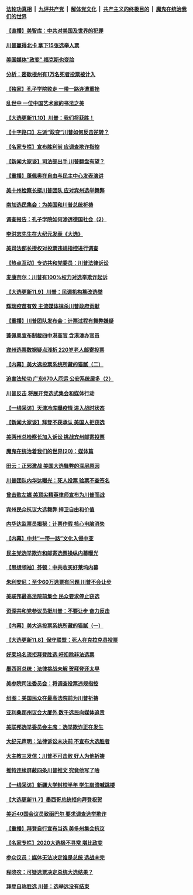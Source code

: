 ####  [法轮功真相](../../../../basic/blob/master/README.md?t=11111202) &nbsp;|&nbsp; [九评共产党](../../../../9ping.md/blob/master/README.md?t=11111202) &nbsp;|&nbsp; [解体党文化](../../../../jtdwh.md/blob/master/README.md?t=11111202)  &nbsp;|&nbsp; [共产主义的终极目的](../../../../gczydzjmd.md/blob/master/README.md?t=11111202) &nbsp;|&nbsp; [魔鬼在统治我们的世界](../../../../mgztzwmdsj.md/blob/master/README.md?t=11111202) 

#### [【直播】美智库：中共对美国及世界的犯罪](../pages/nf4514/n12485569.md?t=11111202) 

#### [川普赢得北卡 拿下15张选举人票](../pages/nf4514/n12539892.md?t=11111202) 

#### [美国媒体“政变” 福克斯也变脸](../pages/nf4514/n12539679.md?t=11111202) 

#### [分析：密歇根州有1万名死者投票被计入](../pages/nf4514/n12539600.md?t=11111202) 

#### [【独家】孔子学院败走 一带一路连遭重挫](../pages/nf4514/n12528154.md?t=11111202) 

#### [乱世中 一位中国艺术家的书法之美](../pages/nf4514/n12536428.md?t=11111202) 

#### [【大选更新11.10】川普：我们将获胜！](../pages/nf4514/n12538429.md?t=11111202) 

#### [【十字路口】左派“政变”川普如何反击逆转？](../pages/nf4514/n12538932.md?t=11111202) 

#### [【名家专栏】宣布胜利前 应调查欺诈指控](../pages/nf4514/n12539069.md?t=11111202) 

#### [【新闻大家谈】司法部出手 川普翻盘有望？](../pages/nf4514/n12539189.md?t=11111202) 

#### [【重播】蓬佩奥在自由与民主中心发表演讲](../pages/nf4514/n12538048.md?t=11111202) 

#### [美十州检察长挺川普团队 应对宾州选举舞弊](../pages/nf4514/n12538373.md?t=11111202) 

#### [南加选民集会：为美国和川普总统祈祷](../pages/nf4514/n12537762.md?t=11111202) 

#### [调查报告：孔子学院如何渗透德国社会（2）](../pages/nf4514/n12532179.md?t=11111202) 

#### [李洪志先生在大纪元发表《大选》](../pages/nf4514/n12534746.md?t=11111202) 

#### [美司法部长授权对投票违规指控进行调查](../pages/nf4514/n12537644.md?t=11111202) 

#### [【热点互动】专访共和党委员：川普法律诉讼](../pages/nf4514/n12537140.md?t=11111202) 

#### [麦康奈尔：川普有100%权力对选举欺诈起诉](../pages/nf4514/n12537352.md?t=11111202) 

#### [【大选更新11.9】川普：民调机构篡改选举](../pages/nf4514/n12535884.md?t=11111202) 

#### [辉瑞疫苗有效 主流媒体抹杀川普政府贡献](../pages/nf4514/n12537240.md?t=11111202) 

#### [【重播】川普团队发布会：计票过程有舞弊嫌疑](../pages/nf4514/n12537230.md?t=11111202) 

#### [蓬佩奥宣布制裁四中港高官 含港澳办官员](../pages/nf4514/n12537153.md?t=11111202) 

#### [宾州选票数据疑点浅析 220岁老人邮寄投票](../pages/nf4514/n12536863.md?t=11111202) 

#### [【内幕】美大选投票系统所藏的猫腻（二）](../pages/nf4514/n12536712.md?t=11111202) 

#### [迫害法轮功 广东670人厄运 公安系统居多（2）](../pages/nf4514/n12527607.md?t=11111202) 

#### [川普反击 将展开竞选式集会和媒体行动](../pages/nf4514/n12536691.md?t=11111202) 

#### [【一线采访】天津冷库曝疫情 进入战时状态](../pages/nf4514/n12535311.md?t=11111202) 

#### [【新闻大家谈】拜登不获承认 美国人拒窃选](../pages/nf4514/n12536484.md?t=11111202) 

#### [美两州总检察长加入诉讼 挑战宾州邮寄投票](../pages/nf4514/n12536365.md?t=11111202) 

#### [魔鬼在统治着我们的世界(20)：媒体篇](../pages/nf4514/n10586579.md?t=11111202) 

#### [田云：正邪激战 美国大选舞弊的深层原因](../pages/nf4514/n12533429.md?t=11111202) 

#### [川普团队内华达曝光：死人投票 验票不查签名](../pages/nf4514/n12536032.md?t=11111202) 

#### [曾击败左媒 美顶尖精英律师宣布为川普而战](../pages/nf4514/n12535137.md?t=11111202) 

#### [宾州民众抗议大选舞弊 捍卫自由和价值](../pages/nf4514/n12535305.md?t=11111202) 

#### [内华达监票员揭秘：计票作假 核心电脑消失](../pages/nf4514/n12535004.md?t=11111202) 

#### [【内幕】中共“一带一路”文化入侵中亚](../pages/nf4514/n12523261.md?t=11111202) 

#### [民主党选举欺诈和邮寄选票操纵内幕曝光](../pages/nf4514/n12535095.md?t=11111202) 

#### [【思想领袖】芬顿：中共收买好莱坞内幕](../pages/nf4514/n12458683.md?t=11111202) 

#### [朱利安尼：至少60万选票有问题 川普不会让步](../pages/nf4514/n12534666.md?t=11111202) 

#### [美联邦最高法院前集会 民众要求停止窃选](../pages/nf4514/n12534408.md?t=11111202) 

#### [资深共和党参议员挺川普：不要让步 奋力反击](../pages/nf4514/n12534537.md?t=11111202) 

#### [【内幕】美大选投票系统所藏的猫腻（一）](../pages/nf4514/n12533491.md?t=11111202) 

#### [【大选更新11.8】保守联盟：死人在克拉克县投票](../pages/nf4514/n12533787.md?t=11111202) 

#### [好莱坞名流拒拜登胜选 吁扣除非法选票](../pages/nf4514/n12534180.md?t=11111202) 

#### [墨西哥总统：法律挑战未解 贺拜登还太早](../pages/nf4514/n12534301.md?t=11111202) 

#### [美参院司法委员会：将调查投票违规指控](../pages/nf4514/n12534201.md?t=11111202) 

#### [组图：美国民众在最高法院前为川普祈祷](../pages/nf4514/n12533625.md?t=11111202) 

#### [亚利桑那州议会大厦外 数千选民向媒体追责](../pages/nf4514/n12533600.md?t=11111202) 

#### [美联邦选举委员会主席：选举欺诈正在发生](../pages/nf4514/n12533398.md?t=11111202) 

#### [大纪元声明：法律诉讼未决前 不宣布大选胜者](../pages/nf4514/n12533345.md?t=11111202) 

#### [大主教三发信：川普不可击败 好人为他祈祷](../pages/nf4514/n12533236.md?t=11111202) 

#### [推特连续屏蔽四条川普推文 究竟他写了啥](../pages/nf4514/n12533063.md?t=11111202) 

#### [【一线采访】新疆大学封校半年 学生崩溃喊跳楼](../pages/nf4514/n12532907.md?t=11111202) 

#### [【大选更新11.7】墨西哥总统拒向拜登祝贺](../pages/nf4514/n12532246.md?t=11111202) 

#### [美近40国会议员致函巴尔 要求调查选举欺诈](../pages/nf4514/n12532979.md?t=11111202) 

#### [【重播】拜登自行宣布当选 美多州集会抗议](../pages/nf4514/n12532767.md?t=11111202) 

#### [【名家专栏】2020大选极不寻常 堪比政变](../pages/nf4514/n12532963.md?t=11111202) 

#### [参众议员：媒体无法决定谁是总统 选战未完](../pages/nf4514/n12532911.md?t=11111202) 

#### [程晓农：可疑选票决定总统大选结果？](../pages/nf4514/n12532298.md?t=11111202) 

#### [拜登自称胜选 川普：选举远没有结束](../pages/nf4514/n12532771.md?t=11111202) 

